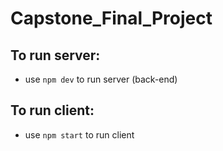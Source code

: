 # Capstone_Final_Project
## To run server:
- use `npm dev` to run server (back-end)

## To run client:
- use `npm start` to run client
